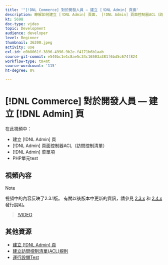 ```yaml
---
title: '"[!DNL Commerce] 對於開發人員 — 建立 [!DNL Admin] 頁面'
description: 瞭解如何建立 [!DNL Admin] 頁面， [!DNL Admin] 頁面控制器ACL（訪問控制清單），並進行單元測試。
kt: 5698
doc-type: video
topic: Development
audience: developer
level: Beginner
thumbnail: 36200.jpeg
activity: use
exl-id: e0b8061f-3896-4996-9b2e-f4171b6b1aab
source-git-commit: e540bc1e1c8ae5c34c16503a381f6bd5c674f824
workflow-type: tm+mt
source-wordcount: '115'
ht-degree: 0%

---
```


# [!DNL Commerce] 對於開發人員 — 建立 [!DNL Admin] 頁

在此視頻中：

- 建立 [!DNL Admin] 頁
- [!DNL Admin] 頁面控制器ACL（訪問控制清單）
- [!DNL Admin] 菜單項
- PHP單元test

## 視頻內容

>[!NOTE]
>
>視頻中的內容反映了2.3.1版。 有關以後版本中更新的資訊，請參見 [ 2.3.x](https://devdocs.magento.com/guides/v2.3/release-notes/bk-release-notes.html) 和 [2.4.x](https://devdocs.magento.com/guides/v2.4/release-notes/bk-release-notes.html) 發行說明。

>[!VIDEO](https://video.tv.adobe.com/v/36200?quality=12&learn=on)

## 其他資源

- [建立 [!DNL Admin] 頁](https://devdocs.magento.com/guides/v2.4/ext-best-practices/extension-coding/example-module-adminpage.html)
- [建立訪問控制清單(ACL)規則](https://devdocs.magento.com/guides/v2.4/ext-best-practices/tutorials/create-access-control-list-rule.html)
- [運行設備Test](https://devdocs.magento.com/guides/v2.4/test/unit/unit_test_execution.html)
